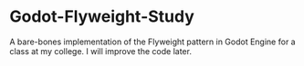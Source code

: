 # Godot-Flyweight-Study

A bare-bones implementation of the Flyweight pattern in Godot Engine for a class at my college. I will improve the code later.
